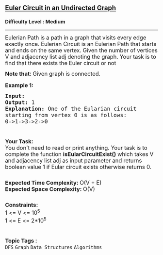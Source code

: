 <h2><a href="https://practice.geeksforgeeks.org/problems/euler-circuit-in-a-directed-graph/1">Euler Circuit in an Undirected Graph</a></h2><h3>Difficulty Level : Medium</h3><hr><div class="problems_problem_content__Xm_eO"><p><span style="font-size: 18px;">Eulerian Path&nbsp;is a path in a graph that visits every edge exactly once. Eulerian Circuit is an Eulerian Path that starts and ends on the same vertex. Given the number of vertices V and adjacency list adj denoting the graph.&nbsp;Your task is to find that there exists the Euler circuit or not</span></p>
<p><span style="font-size: 18px;"><strong>Note that:&nbsp;</strong>Given graph is connected.</span><br><br><span style="font-size: 18px;"><strong>Example 1:</strong></span></p>
<pre><span style="font-size: 18px;"><strong>Input: 
</strong></span><img src="https://media.geeksforgeeks.org/img-practice/PROD/addEditProblem/700536/Web/Other/b21c49fc-2edf-4662-b105-85f7bb2f7f30_1685086713.png" alt="">
<span style="font-size: 18px;"><strong>Output: </strong>1
<strong>Explanation: </strong>One of the Eularian circuit 
starting from vertex 0 is as follows:
0-&gt;1-&gt;3-&gt;2-&gt;0</span>
</pre>
<p>&nbsp;</p>
<p><span style="font-size: 18px;"><strong>Your Task:</strong><br>You don't need to read or print anything. Your task is to complete the function&nbsp;<strong>isEularCircuitExist()</strong>&nbsp;which takes V and adjacency list adj as input parameter and returns boolean value 1 if Eular circuit exists otherwise returns 0.</span><br>&nbsp;</p>
<p><span style="font-size: 18px;"><strong>Expected Time Complexity:&nbsp;</strong>O(V + E)<br><strong>Expected Space Complexity:&nbsp;</strong>O(V)</span><br>&nbsp;</p>
<p><span style="font-size: 18px;"><strong>Constraints:</strong><br>1 &lt;= V &lt;= 10<sup>5</sup><br>1 &lt;= E &lt;= 2*10<sup>5</sup></span></p></div><br><p><span style=font-size:18px><strong>Topic Tags : </strong><br><code>DFS</code>&nbsp;<code>Graph</code>&nbsp;<code>Data Structures</code>&nbsp;<code>Algorithms</code>&nbsp;